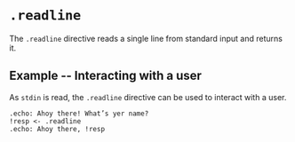 # `.readline`

The `.readline` directive reads a single line from standard input and returns it.

## Example -- Interacting with a user

As `stdin` is read, the `.readline` directive can be used to interact with a user.

```emblem
.echo: Ahoy there! What’s yer name?
!resp <- .readline
.echo: Ahoy there, !resp
```
